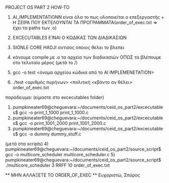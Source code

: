 PROJECT OS PART 2 HOW-TO
1) AI_IMPLEMENTATIONN είναι όλα το πως υλοποιείται ο επεξεργαστής + Η ΣΕΙΡΑ ΠΟΥ ΕΚΤΕΛΟΥΝΤΑΙ ΤΑ ΠΡΟΓΡΑΜΜΑΤΑ(order_of_exec.txt => έχει τα paths των .ο)
2) EXCECUTABLES ΕΊΝΑΙ Ο ΚΩΔΙΚΑΣ ΤΩΝ ΔΙΑΔΙΚΑΣΙΩΝ 
3) SIGNLE CORE HADJI αντισος οποιος θελει το βλεπει

1) κάνουμε compile με .o τα αρχεία των διαδικασιών ΟΠΩΣ τα βλέπουμε στο τελυταίο μέρος (μετά το /)
2) gcc -o test <όνομα αρχείου κώδικα από το AI IMPLEMENETATION>
3) ./test <αριθμός πυρήνων> <πολιτική <κβάντο αν θέλει> order_of_exec.txt 

παράδειγμα:
(είμαστε στο excecutables folder) 
1) pumpkineater69@cheguevara:~/documents/ceid_os_part2/excecutables$ gcc -o print_1_1000 print_1_1000.c
2) pumpkineater69@cheguevara:~/documents/ceid_os_part2/excecutables$ gcc -o print_1001_2000 print_1001_2000.c
3) pumpkineater69@cheguevara:~/documents/ceid_os_part2/excecutables$ gcc -o dummy dummy_stuff.c



(μετά στα scripts)
4) pumpkineater69@cheguevara:~/documents/ceid_os_part2/source_script$ gcc -o multicore_scheduler multicore_scheduler.c
5) pumpkineater69@cheguevara:~/documents/ceid_os_part2/source_script$ ./multicore_scheduler 3 RRFF 10  order_of_exec.txt

** ΜΗΝ ΑΛΛΑΞΕΤΕ ΤΟ ORDER_OF_EXEC **
Ευχαριστώ, Σπύρος
